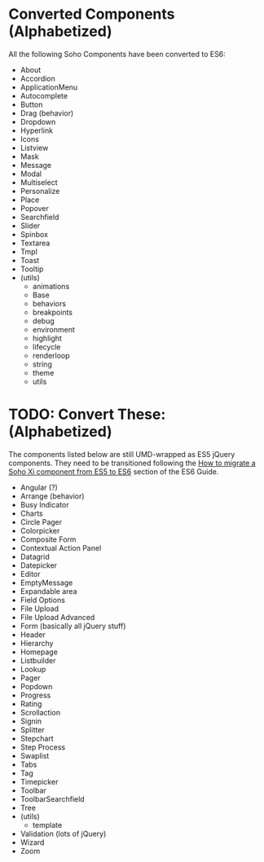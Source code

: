 # Converted Components (Alphabetized)

All the following Soho Components have been converted to ES6:

* About
* Accordion
* ApplicationMenu
* Autocomplete
* Button
* Drag (behavior)
* Dropdown
* Hyperlink
* Icons
* Listview
* Mask
* Message
* Modal
* Multiselect
* Personalize
* Place
* Popover
* Searchfield
* Slider
* Spinbox
* Textarea
* Tmpl
* Toast
* Tooltip
* (utils)
  - animations
  - Base
  - behaviors
  - breakpoints
  - debug
  - environment
  - highlight
  - lifecycle
  - renderloop
  - string
  - theme
  - utils


# TODO: Convert These: (Alphabetized)

The components listed below are still UMD-wrapped as ES5 jQuery components.  They need to be transitioned following the [How to migrate a Soho Xi component from ES5 to ES6](./ES5-TO-ES6.md) section of the ES6 Guide.

* Angular (?)
* Arrange (behavior)
* Busy Indicator
* Charts
* Circle Pager
* Colorpicker
* Composite Form
* Contextual Action Panel
* Datagrid
* Datepicker
* Editor
* EmptyMessage
* Expandable area
* Field Options
* File Upload
* File Upload Advanced
* Form (basically all jQuery stuff)
* Header
* Hierarchy
* Homepage
* Listbuilder
* Lookup
* Pager
* Popdown
* Progress
* Rating
* Scrollaction
* Signin
* Splitter
* Stepchart
* Step Process
* Swaplist
* Tabs
* Tag
* Timepicker
* Toolbar
* ToolbarSearchfield
* Tree
* (utils)
  - template
* Validation (lots of jQuery)
* Wizard
* Zoom
